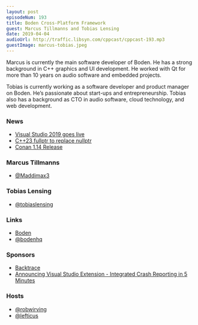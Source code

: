 ```yaml
---
layout: post
episodeNum: 193
title: Boden Cross-Platform Framework
guest: Marcus Tillmanns and Tobias Lensing
date: 2019-04-04
audioUrl: http://traffic.libsyn.com/cppcast/cppcast-193.mp3
guestImage: marcus-tobias.jpeg
---
```


Marcus is currently the main software developer of Boden. He has a strong background in C++ graphics and UI development. He worked with Qt for more than 10 years on audio software and embedded projects.

Tobias is currently working as a software developer and product manager on Boden. He’s passionate about start-ups and entrepreneurship. Tobias also has a background as CTO in audio software, cloud technology, and web development.

### News ###

 - [Visual Studio 2019 goes live](https://arstechnica.com/gadgets/2019/04/visual-studio-2019-goes-live-with-c-python-shared-editing/)
 - [C++23 fullptr to replace nullptr](https://www.reddit.com/r/cpp/comments/b7uvif/c23_fullptr_to_replace_nullptr/)
 - [Conan 1.14 Release](https://blog.conan.io/2019/04/01/New-conan-release-1-14.html)

### Marcus Tillmanns ###

 - [@Maddimax3](https://twitter.com/Maddimax3)

### Tobias Lensing ###

 - [@tobiaslensing](https://twitter.com/tobiaslensing)

### Links ###

 - [Boden](https://github.com/AshampooSystems/boden)
 - [@bodenhq](https://twitter.com/bodenhq)

### Sponsors ###

- [Backtrace](https://backtrace.io/?utm_source=CppCast&utm_medium=CppCast)
- [Announcing Visual Studio Extension - Integrated Crash Reporting in 5 Minutes](https://backtrace.io/blog/features/visual-studio/)

### Hosts ###

- [@robwirving](https://twitter.com/robwirving)
- [@lefticus](https://twitter.com/lefticus)

